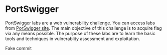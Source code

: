 # PortSwigger
PortSwigger labs are a web vulnerability challenge. You can access labs from [PorSwigger site](https://portswigger.net/web-security/all-labs). The main objective of this challenge is to acquire flag via any means possible. The purpose of these labs are to learn the basic tools and techniques in vulnerablity assessment and exploitation.

Fake commit
